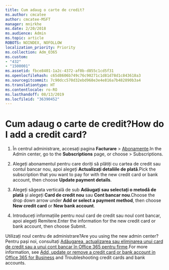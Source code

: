 ```yaml
---
title: Cum adaug o carte de credit?
ms.author: cmcatee
author: cmcatee-MSFT
manager: mnirkhe
ms.date: 2/20/2018
ms.audience: Admin
ms.topic: article
ROBOTS: NOINDEX, NOFOLLOW
localization_priority: Priority
ms.collection: Adm_O365
ms.custom:
- "432"
- "1500001"
ms.assetid: fbce8401-1a2c-4372-af0b-d855c1cd5f31
ms.openlocfilehash: c65d8606b749c76c90271c1d81d78d1c843618a3
ms.sourcegitcommit: 7c90dcc570d32ebd968e3e4e816a7b482890b3a4
ms.translationtype: HT
ms.contentlocale: ro-RO
ms.lasthandoff: 08/13/2019
ms.locfileid: "36390452"
---
```

# <a name="how-do-i-add-a-credit-card"></a><span data-ttu-id="66311-102">Cum adaug o carte de credit?</span><span class="sxs-lookup"><span data-stu-id="66311-102">How do I add a credit card?</span></span>

1. <span data-ttu-id="66311-103">În centrul administrare, accesați pagina **Facturare** \> [Abonamente](https://go.microsoft.com/fwlink/p/?linkid=842054).</span><span class="sxs-lookup"><span data-stu-id="66311-103">In the Admin center, go to the **Subscriptions** page, or choose \> [](https://go.microsoft.com/fwlink/p/?linkid=842054) Subscriptions.</span></span>

2. <span data-ttu-id="66311-104">Alegeți abonamentul pentru care doriți să plătiți cu cartea de credit sau contul bancar nou, apoi alegeți **Actualizați detaliile de plată**.</span><span class="sxs-lookup"><span data-stu-id="66311-104">Pick the subscription that you want to pay for with the new credit card or bank account, then choose **Update payment details**.</span></span>

3. <span data-ttu-id="66311-105">Alegeți săgeata verticală de sub **Adăugați sau selectați o metodă de plată** și alegeți **Card de credit nou** sau **Cont bancar nou**.</span><span class="sxs-lookup"><span data-stu-id="66311-105">Choose the drop down arrow under **Add or select a payment method**, then choose **New credit card** or **New bank account**.</span></span>

4. <span data-ttu-id="66311-106">Introduceți informațiile pentru noul card de credit sau noul cont bancar, apoi alegeți Remitere.</span><span class="sxs-lookup"><span data-stu-id="66311-106">Enter the information for the new credit card or bank account, then choose Submit.</span></span>

<span data-ttu-id="66311-107">Utilizați noul centru de administrare?</span><span class="sxs-lookup"><span data-stu-id="66311-107">Are you using the new admin center?</span></span> <span data-ttu-id="66311-108">Pentru pași noi, consultați [Adăugarea, actualizarea sau eliminarea unui card de credit sau a unui cont bancar în Office 365 pentru firme](https://docs.microsoft.com/ro-RO/office365/admin/subscriptions-and-billing/add-update-or-remove-credit-card-or-bank-account).</span><span class="sxs-lookup"><span data-stu-id="66311-108">For more information, see [Add, update or remove a credit card or bank account in Office 365 for Business](https://docs.microsoft.com/en-us/office365/admin/subscriptions-and-billing/add-update-or-remove-credit-card-or-bank-account) and Troubleshooting credit cards and bank accounts.</span></span>